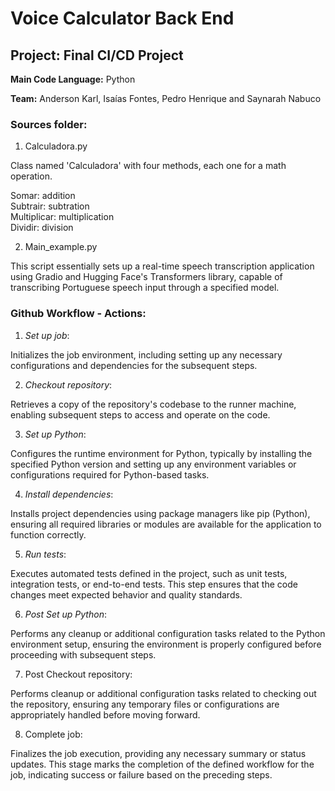 <h1> Voice Calculator Back End </h1>

<h2> Project: Final CI/CD Project </h2>

**Main Code Language:** Python

**Team:**
Anderson Karl,
Isaías Fontes,
Pedro Henrique and
Saynarah Nabuco

<h3> Sources folder: </h3>

1. Calculadora.py

Class named 'Calculadora' with four methods, each one for a math operation.

Somar: addition <br>
Subtrair: subtration <br>
Multiplicar: multiplication <br>
Dividir: division


2. Main_example.py

This script essentially sets up a real-time speech transcription application using Gradio and Hugging Face's Transformers library, capable of transcribing Portuguese speech input through a specified model.


<h3> Github Workflow - Actions: </h3>

1. *Set up job*:

Initializes the job environment, including setting up any necessary configurations and dependencies for the subsequent steps.

2. *Checkout repository*:

Retrieves a copy of the repository's codebase to the runner machine, enabling subsequent steps to access and operate on the code.

3. *Set up Python*:

Configures the runtime environment for Python, typically by installing the specified Python version and setting up any environment variables or configurations required for Python-based tasks.

4. *Install dependencies*:

Installs project dependencies using package managers like pip (Python), ensuring all required libraries or modules are available for the application to function correctly.

5. *Run tests*:

Executes automated tests defined in the project, such as unit tests, integration tests, or end-to-end tests. This step ensures that the code changes meet expected behavior and quality standards.

6. *Post Set up Python*:

Performs any cleanup or additional configuration tasks related to the Python environment setup, ensuring the environment is properly configured before proceeding with subsequent steps.

7. Post Checkout repository:

Performs cleanup or additional configuration tasks related to checking out the repository, ensuring any temporary files or configurations are appropriately handled before moving forward.

8. Complete job:

Finalizes the job execution, providing any necessary summary or status updates. This stage marks the completion of the defined workflow for the job, indicating success or failure based on the preceding steps.


